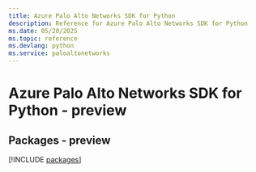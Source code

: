 ```yaml
---
title: Azure Palo Alto Networks SDK for Python
description: Reference for Azure Palo Alto Networks SDK for Python
ms.date: 05/20/2025
ms.topic: reference
ms.devlang: python
ms.service: paloaltonetworks
---
```

# Azure Palo Alto Networks SDK for Python - preview
## Packages - preview
[!INCLUDE [packages](palo-alto-networks-index.md)]